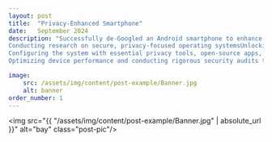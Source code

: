 ```yaml
---
layout: post
title:  "Privacy-Enhanced Smartphone"
date:   September 2024
description: "Successfully de-Googled an Android smartphone to enhance privacy and security by replacing the stock operating system with GrapheneOS. The process included\:
Conducting research on secure, privacy-focused operating systemsUnlocking the device bootloader and securely flashing GrapheneOS while ensuring data integrity\:
Configuring the system with essential privacy tools, open-source apps, and ensuring compatibility with daily functionality\:
Optimizing device performance and conducting rigorous security audits to minimize exposure to trackers and vulnerabilities."

image: 
    src: /assets/img/content/post-example/Banner.jpg
    alt: banner
order_number: 1
---
```


<img src="{{ "/assets/img/content/post-example/Banner.jpg" | absolute_url }}" alt="bay" class="post-pic"/>